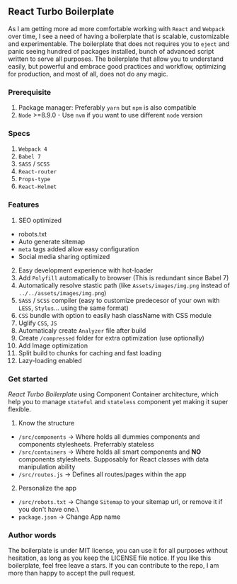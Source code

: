 ## React Turbo Boilerplate

As I am getting more ad more comfortable working with `React` and `Webpack` over time, I see a need of having a boilerplate that is scalable, customizable and experimentable. The boilerplate that does not requires you to `eject` and panic seeing hundred of packages installed, bunch of advanced script written to serve all purposes. The boilerplate that allow you to understand easily, but powerful and embrace good practices and workflow, optimizing for production, and most of all, does not do any magic.

### Prerequisite
1. Package manager: Preferably `yarn` but `npm` is also compatible
2. `Node` >=8.9.0 - Use `nvm` if you want to use different `node` version
   
### Specs
1. `Webpack 4`
2. `Babel 7`
3. `SASS` / `SCSS`
4. `React-router`
5. `Props-type`
6. `React-Helmet`

### Features
1. SEO optimized
  * robots.txt
  * Auto generate sitemap
  * `meta` tags added allow easy configuration
  * Social media sharing optimized
2. Easy development experience with hot-loader
3. Add `Polyfill` automatically to browser (This is redundant since Babel 7)
4. Automatically resolve stastic path (like `Assets/images/img.png` instead of `../../assets/images/img.png`)
5. `SASS` / `SCSS` compiler (easy to customize predecesor of your own with `LESS`, `Stylus`... using the same format)
6. `CSS` bundle with option to easily hash className with CSS module
7. Uglify `CSS`, `JS`
8. Automaticaly create `Analyzer` file after build
9. Create `/compressed` folder for extra optimization (use optionally)
10. Add Image optimization
11. Split build to chunks for caching and fast loading
12. Lazy-loading enabled

### Get started
*React Turbo Boilerplate* using  Component Container architecture, which help you to manage `stateful` and `stateless` component yet making it super flexible.
1. Know the structure
  * `/src/components` -> Where holds all dummies components and components stylesheets. Preferrably stateless
  * `/src/containers` -> Where holds all smart components and **NO** components stylesheets. Supposably for React classes with data manipulation ability
  * `/src/routes.js` -> Defines all routes/pages within the app
2. Personalize the app
  * `/src/robots.txt` -> Change `Sitemap` to your sitemap url, or remove it if you don't have one.\
  * `package.json` -> Change App name

### Author words
The boilerplate is under MIT license, you can use it for all purposes without hesitation, as long as you keep the LICENSE file notice. If you like this boilerplate, feel free leave a stars.
If you can contribute to the repo, I am more than happy to accept the pull request.
